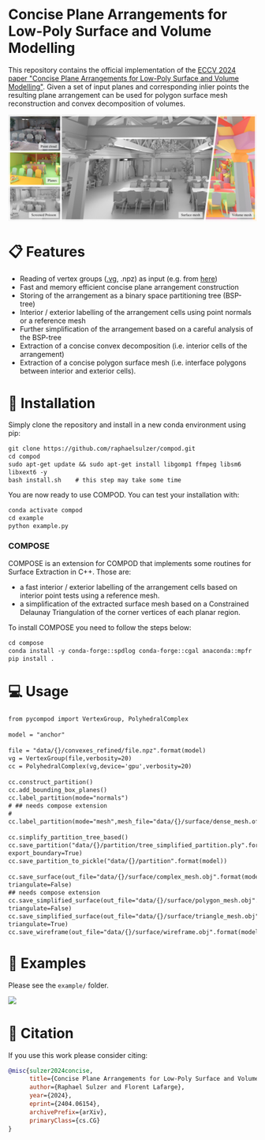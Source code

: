 # Concise Plane Arrangements for Low-Poly Surface and Volume Modelling

[//]: # (One GIF of rotating bunny. Start with point cloud, detect polygons, insert polygon one by one in complex, extract decomposition, )
[//]: # (make it explode, put it back together and show concise surface. )


This repository contains the official implementation of the [ECCV 2024 paper "Concise Plane Arrangements for Low-Poly Surface and Volume Modelling"](https://arxiv.org/abs/2404.06154).
Given a set of input planes and corresponding inlier points the resulting plane arrangement can be used for polygon surface mesh reconstruction and convex decomposition of volumes. 

<p float="center">
  <img style="width:800px;" src="./media/teaser.jpg">
</p>

# :clipboard: Features

- Reading of vertex groups ([.vg](https://abspy.readthedocs.io/en/latest/vertexgroup.html), .npz) as input (e.g. from [here](https://github.com/raphaelsulzer/psdr/tree/main))
- Fast and memory efficient concise plane arrangement construction
- Storing of the arrangement as a binary space partitioning tree (BSP-tree)
- Interior / exterior labelling of the arrangement cells using point normals or a reference mesh
- Further simplification of the arrangement based on a careful analysis of the BSP-tree 
- Extraction of a concise convex decomposition (i.e. interior cells of the arrangement)
- Extraction of a concise polygon surface mesh (i.e. interface polygons between interior and exterior cells). 

# :bricks: Installation

Simply clone the repository and install in a new conda environment using pip:

```
git clone https://github.com/raphaelsulzer/compod.git
cd compod
sudo apt-get update && sudo apt-get install libgomp1 ffmpeg libsm6 libxext6 -y
bash install.sh    # this step may take some time
```

You are now ready to use COMPOD. You can test your installation with:

```
conda activate compod
cd example
python example.py
```

### COMPOSE

COMPOSE is an extension for COMPOD that implements some routines for Surface Extraction in C++. Those are:
- a fast interior / exterior labelling of the arrangement cells based on interior point tests using a reference mesh. 
- a simplification of the extracted surface mesh based on a Constrained Delaunay Triangulation of the corner vertices of each planar region.

To install COMPOSE you need to follow the steps below:

```
cd compose
conda install -y conda-forge::spdlog conda-forge::cgal anaconda::mpfr 
pip install . 
```


# :computer: Usage

```
from pycompod import VertexGroup, PolyhedralComplex

model = "anchor"

file = "data/{}/convexes_refined/file.npz".format(model)
vg = VertexGroup(file,verbosity=20)
cc = PolyhedralComplex(vg,device='gpu',verbosity=20)

cc.construct_partition()
cc.add_bounding_box_planes()
cc.label_partition(mode="normals")
# ## needs compose extension
# cc.label_partition(mode="mesh",mesh_file="data/{}/surface/dense_mesh.off".format(model))

cc.simplify_partition_tree_based()
cc.save_partition("data/{}/partition/tree_simplified_partition.ply".format(model), export_boundary=True)
cc.save_partition_to_pickle("data/{}/partition".format(model))

cc.save_surface(out_file="data/{}/surface/complex_mesh.obj".format(model), triangulate=False)
## needs compose extension
cc.save_simplified_surface(out_file="data/{}/surface/polygon_mesh.obj".format(model), triangulate=False)
cc.save_simplified_surface(out_file="data/{}/surface/triangle_mesh.obj".format(model), triangulate=True)  
cc.save_wireframe(out_file="data/{}/surface/wireframe.obj".format(model))         
```

# :camera_flash: Examples

Please see the `example/` folder.

<p float="center">
  <img style="width:800px;" src="./media/city.gif">
</p>



# :book: Citation

If you use this work please consider citing:

```bibtex
@misc{sulzer2024concise,
      title={Concise Plane Arrangements for Low-Poly Surface and Volume Modelling}, 
      author={Raphael Sulzer and Florent Lafarge},
      year={2024},
      eprint={2404.06154},
      archivePrefix={arXiv},
      primaryClass={cs.CG}
}
```
